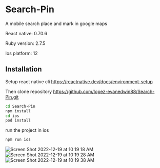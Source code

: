 # Search-Pin
A mobile search place and mark in google maps

React native: 0.70.6

Ruby version: 2.7.5

Ios platform: 12


## Installation
Setup react native cli https://reactnative.dev/docs/environment-setup

Then clone repository https://github.com/lopez-evanedwin88/Search-Pin.git

```sh
cd Search-Pin
npm install
cd ios
pod install
```

run the project in ios

```sh
npm run ios
```


![Screen Shot 2022-12-19 at 10 19 18 AM](https://user-images.githubusercontent.com/13072701/208336331-c18cbe3c-01ad-4ed2-afe3-0d7656fd6b82.png)
![Screen Shot 2022-12-19 at 10 19 28 AM](https://user-images.githubusercontent.com/13072701/208336337-2249ccb9-ffa6-42fb-a3d0-88643900c2d8.png)
![Screen Shot 2022-12-19 at 10 19 38 AM](https://user-images.githubusercontent.com/13072701/208336338-9314bedb-b9fe-4295-9602-0e6ebf806461.png)
